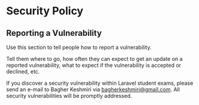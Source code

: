# Security Policy

## Reporting a Vulnerability

Use this section to tell people how to report a vulnerability.

Tell them where to go, how often they can expect to get an update on a
reported vulnerability, what to expect if the vulnerability is accepted or
declined, etc.

If you discover a security vulnerability within Laravel student exams, please send an e-mail to Bagher Keshmiri via bagherkeshmiri@gmail.com. All security vulnerabilities will be promptly addressed.
